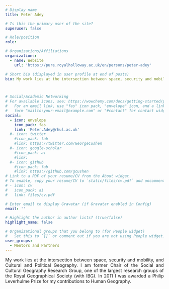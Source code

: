 ```yaml
---
# Display name
title: Peter Adey

# Is this the primary user of the site?
superuser: false

# Role/position
role: 

# Organizations/Affiliations
organizations:
  - name: Website 
    url: 'https://pure.royalholloway.ac.uk/en/persons/peter-adey'

# Short bio (displayed in user profile at end of posts)
bio: My work lies at the intersection between space, security and mobility, and Cultural and Political Geography. I am former Chair of the Social and Cultural Geography Research Group, one of the largest research groups of the Royal Geographical Society (with IBG). In 2011 I was awarded a Philip Leverhulme Prize for my contributions to Human Geography.



# Social/Academic Networking
# For available icons, see: https://wowchemy.com/docs/getting-started/page-builder/#icons
#   For an email link, use "fas" icon pack, "envelope" icon, and a link in the
#   form "mailto:your-email@example.com" or "#contact" for contact widget.
social:
  - icon: envelope
    icon_pack: fas
    link: 'Peter.Adey@rhul.ac.uk'
  #- icon: twitter
    #icon_pack: fab
    #link: https://twitter.com/GeorgeCushen
  #- icon: google-scholar
    #icon_pack: ai
    #link: 
  #- icon: github
    #icon_pack: fab
    #link: https://github.com/gcushen
# Link to a PDF of your resume/CV from the About widget.
# To enable, copy your resume/CV to `static/files/cv.pdf` and uncomment the lines below.
# - icon: cv
#   icon_pack: ai
#   link: files/cv.pdf

# Enter email to display Gravatar (if Gravatar enabled in Config)
email: ''

# Highlight the author in author lists? (true/false)
highlight_name: false

# Organizational groups that you belong to (for People widget)
#   Set this to `[]` or comment out if you are not using People widget.
user_groups:
  - Mentors and Partners
---
```

<p align="justify">My work lies at the intersection between space, security and mobility, and Cultural and Political Geography. I am former Chair of the Social and Cultural Geography Research Group, one of the largest research groups of the Royal Geographical Society (with IBG). In 2011 I was awarded a Philip Leverhulme Prize for my contributions to Human Geography.
</p>
